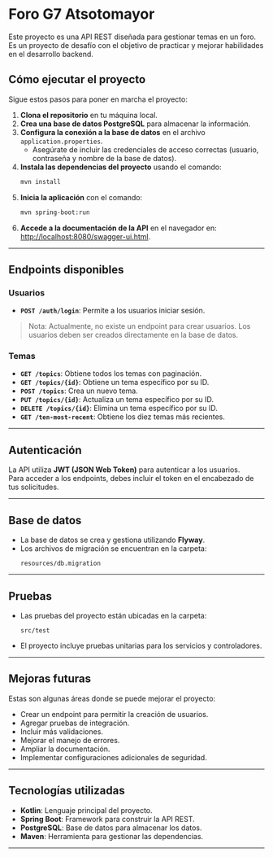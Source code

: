 # Foro G7 Atsotomayor
Este proyecto es una API REST diseñada para gestionar temas en un foro. Es un proyecto de desafío con el objetivo de practicar y mejorar habilidades en el desarrollo backend.

## Cómo ejecutar el proyecto
Sigue estos pasos para poner en marcha el proyecto:

1. **Clona el repositorio** en tu máquina local.
2. **Crea una base de datos PostgreSQL** para almacenar la información.
3. **Configura la conexión a la base de datos** en el archivo `application.properties`.
    - Asegúrate de incluir las credenciales de acceso correctas (usuario, contraseña y nombre de la base de datos).
4. **Instala las dependencias del proyecto** usando el comando:
   ```bash
   mvn install
   ```  
5. **Inicia la aplicación** con el comando:
   ```bash
   mvn spring-boot:run
   ```  
6. **Accede a la documentación de la API** en el navegador en:  
   [http://localhost:8080/swagger-ui.html](http://localhost:8080/swagger-ui.html).

---

## Endpoints disponibles

### Usuarios
- **`POST /auth/login`**: Permite a los usuarios iniciar sesión.
> Nota: Actualmente, no existe un endpoint para crear usuarios. Los usuarios deben ser creados directamente en la base de datos.

### Temas
- **`GET /topics`**: Obtiene todos los temas con paginación.
- **`GET /topics/{id}`**: Obtiene un tema específico por su ID.
- **`POST /topics`**: Crea un nuevo tema.
- **`PUT /topics/{id}`**: Actualiza un tema específico por su ID.
- **`DELETE /topics/{id}`**: Elimina un tema específico por su ID.
- **`GET /ten-most-recent`**: Obtiene los diez temas más recientes.

---

## Autenticación
La API utiliza **JWT (JSON Web Token)** para autenticar a los usuarios.  
Para acceder a los endpoints, debes incluir el token en el encabezado de tus solicitudes.

---

## Base de datos
- La base de datos se crea y gestiona utilizando **Flyway**.
- Los archivos de migración se encuentran en la carpeta:
  ```
  resources/db.migration
  ```  

---

## Pruebas
- Las pruebas del proyecto están ubicadas en la carpeta:
  ```
  src/test
  ```  
- El proyecto incluye pruebas unitarias para los servicios y controladores.

---

## Mejoras futuras
Estas son algunas áreas donde se puede mejorar el proyecto:
- Crear un endpoint para permitir la creación de usuarios.
- Agregar pruebas de integración.
- Incluir más validaciones.
- Mejorar el manejo de errores.
- Ampliar la documentación.
- Implementar configuraciones adicionales de seguridad.

---

## Tecnologías utilizadas
- **Kotlin**: Lenguaje principal del proyecto.
- **Spring Boot**: Framework para construir la API REST.
- **PostgreSQL**: Base de datos para almacenar los datos.
- **Maven**: Herramienta para gestionar las dependencias.

---
